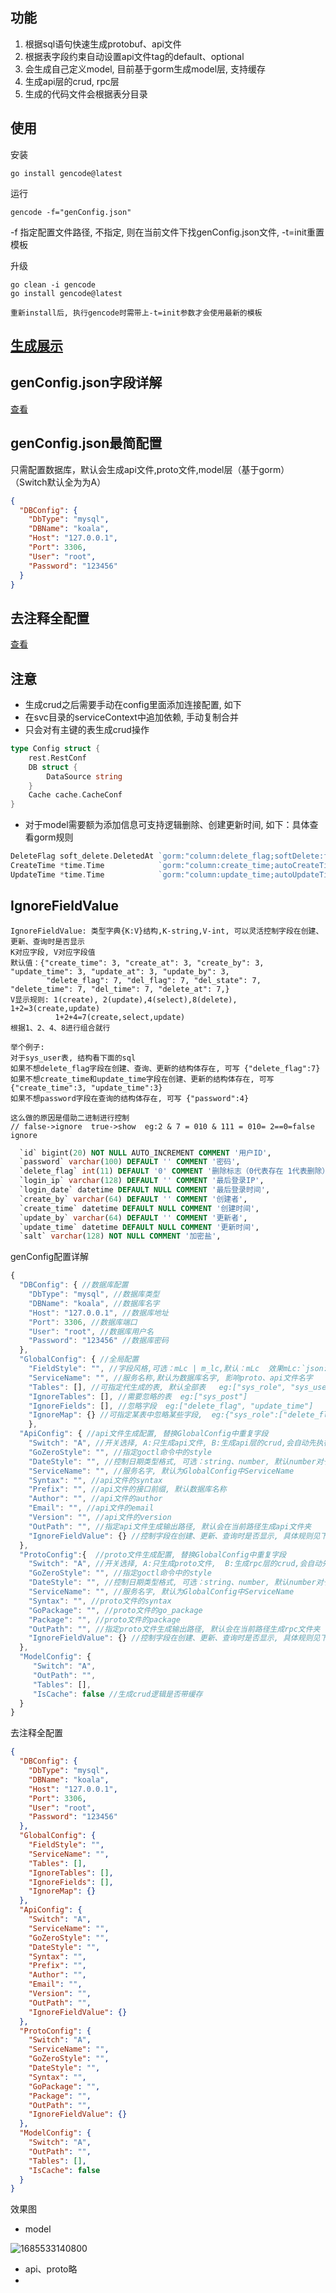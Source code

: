 ## 功能
1. 根据sql语句快速生成protobuf、api文件
2. 根据表字段约束自动设置api文件tag的default、optional
3. 会生成自己定义model, 目前基于gorm生成model层, 支持缓存
4. 生成api层的crud, rpc层
5. 生成的代码文件会根据表分目录

## 使用
安装
```shell
go install gencode@latest
```
运行
```shell
gencode -f="genConfig.json"
```
-f 指定配置文件路径, 不指定, 则在当前文件下找genConfig.json文件, -t=init重置模板

升级
```shell
go clean -i gencode
go install gencode@latest

重新install后, 执行gencode时需带上-t=init参数才会使用最新的模板
```
## [生成展示](#image)


## genConfig.json字段详解
[查看](#comment1)

## genConfig.json最简配置
只需配置数据库，默认会生成api文件,proto文件,model层（基于gorm）  （Switch默认全为为A）
```json
{
  "DBConfig": {
    "DbType": "mysql",
    "DBName": "koala",
    "Host": "127.0.0.1",
    "Port": 3306,
    "User": "root",
    "Password": "123456"
  }
}
```

## 去注释全配置
[查看](#fullCommment)


## 注意
- 生成crud之后需要手动在config里面添加连接配置, 如下
- 在svc目录的serviceContext中追加依赖, 手动复制合并
- 只会对有主键的表生成crud操作

```go
type Config struct {
	rest.RestConf
	DB struct {
		DataSource string
	}
	Cache cache.CacheConf
}
```
- 对于model需要额为添加信息可支持逻辑删除、创建更新时间, 如下：具体查看gorm规则

```go
DeleteFlag soft_delete.DeletedAt `gorm:"column:delete_flag;softDelete:flag"` // 删除标志（0代表存在 1代表删除）
CreateTime *time.Time            `gorm:"column:create_time;autoCreateTime"`  // 创建时间
UpdateTime *time.Time            `gorm:"column:update_time;autoUpdateTime"`  // 更新时间
```


## IgnoreFieldValue
```shell
IgnoreFieldValue: 类型字典{K:V}结构,K-string,V-int, 可以灵活控制字段在创建、更新、查询时是否显示
K对应字段, V对应字段值
默认值：{"create_time": 3, "create_at": 3, "create_by": 3, "update_time": 3, "update_at": 3, "update_by": 3,
		"delete_flag": 7, "del_flag": 7, "del_state": 7, "delete_time": 7, "del_time": 7, "delete_at": 7,}
V显示规则: 1(create), 2(update),4(select),8(delete), 1+2=3(create,update)
          1+2+4=7(create,select,update)
根据1、2、4、8进行组合就行

举个例子:
对于sys_user表, 结构看下面的sql
如果不想delete_flag字段在创建、查询、更新的结构体存在, 可写 {"delete_flag":7}
如果不想create_time和update_time字段在创建、更新的结构体存在, 可写 {"create_time":3, "update_time":3}
如果不想password字段在查询的结构体存在, 可写 {"password":4}

这么做的原因是借助二进制进行控制
// false->ignore  true->show  eg:2 & 7 = 010 & 111 = 010= 2==0=false ignore
```
```sql
  `id` bigint(20) NOT NULL AUTO_INCREMENT COMMENT '用户ID',
  `password` varchar(100) DEFAULT '' COMMENT '密码',
  `delete_flag` int(11) DEFAULT '0' COMMENT '删除标志（0代表存在 1代表删除）',
  `login_ip` varchar(128) DEFAULT '' COMMENT '最后登录IP',
  `login_date` datetime DEFAULT NULL COMMENT '最后登录时间',
  `create_by` varchar(64) DEFAULT '' COMMENT '创建者',
  `create_time` datetime DEFAULT NULL COMMENT '创建时间',
  `update_by` varchar(64) DEFAULT '' COMMENT '更新者',
  `update_time` datetime DEFAULT NULL COMMENT '更新时间',
  `salt` varchar(128) NOT NULL COMMENT '加密盐',
```

<a id="comment1"></a>genConfig配置详解
```js
{
  "DBConfig": { //数据库配置
    "DbType": "mysql", //数据库类型
    "DBName": "koala", //数据库名字
    "Host": "127.0.0.1", //数据库地址
    "Port": 3306, //数据库端口
    "User": "root", //数据库用户名
    "Password": "123456" //数据库密码
  },
  "GlobalConfig": { //全局配置
    "FieldStyle": "", //字段风格,可选：mLc | m_lc,默认：mLc  效果mLc:`json:createTime` m_lc:`json:create_time`
    "ServiceName": "", //服务名称,默认为数据库名字, 影响proto、api文件名字
    "Tables": [], //可指定代生成的表, 默认全部表   eg:["sys_role", "sys_user"]
    "IgnoreTables": [], //需要忽略的表  eg:["sys_post"]
    "IgnoreFields": [], //忽略字段  eg:["delete_flag", "update_time"]
    "IgnoreMap": {} //可指定某表中忽略某些字段,  eg:{"sys_role":["delete_flag","create_time"], "sys_user":["password"]}
    },
  "ApiConfig": { //api文件生成配置, 替换GlobalConfig中重复字段
    "Switch": "A", //开关选择, A:只生成api文件, B:生成api层的crud,会自动先执行goctl api,  非AB则不会生成api文件
    "GoZeroStyle": "", //指定goctl命令中的style
    "DateStyle": "", //控制日期类型格式, 可选：string、number, 默认number对于的日期格式为int64
    "ServiceName": "", //服务名字, 默认为GlobalConfig中ServiceName
    "Syntax": "", //api文件的syntax
    "Prefix": "", //api文件的接口前缀, 默认数据库名称
    "Author": "", //api文件的author
    "Email": "", //api文件的email
    "Version": "", //api文件的version
    "OutPath": "", //指定api文件生成输出路径, 默认会在当前路径生成api文件夹
    "IgnoreFieldValue": {} //控制字段在创建、更新、查询时是否显示, 具体规则见下面
  },
  "ProtoConfig":{  //proto文件生成配置, 替换GlobalConfig中重复字段
    "Switch": "A", //开关选择, A:只生成proto文件,  B:生成rpc层的crud,会自动先执行goctl rpc,  非AB则不会生成任何文件
    "GoZeroStyle": "", //指定goctl命令中的style
    "DateStyle": "", //控制日期类型格式, 可选：string、number, 默认number对于的日期格式为int64
    "ServiceName": "", //服务名字, 默认为GlobalConfig中ServiceName
    "Syntax": "", //proto文件的syntax
    "GoPackage": "", //proto文件的go_package
    "Package": "", //proto文件的package
    "OutPath": "", //指定proto文件生成输出路径, 默认会在当前路径生成rpc文件夹
    "IgnoreFieldValue": {} //控制字段在创建、更新、查询时是否显示, 具体规则见下面
  },
  "ModelConfig": {
     "Switch": "A",
     "OutPath": "",
     "Tables": [],
     "IsCache": false //生成crud逻辑是否带缓存
  }
}
```

<a id="fullCommment"></a>去注释全配置

```json
{
  "DBConfig": {
    "DbType": "mysql",
    "DBName": "koala",
    "Host": "127.0.0.1",
    "Port": 3306,
    "User": "root",
    "Password": "123456"
  },
  "GlobalConfig": {
    "FieldStyle": "",
    "ServiceName": "",
    "Tables": [],
    "IgnoreTables": [],
    "IgnoreFields": [],
    "IgnoreMap": {}
  },
  "ApiConfig": {
    "Switch": "A",
    "ServiceName": "",
    "GoZeroStyle": "",
    "DateStyle": "",
    "Syntax": "",
    "Prefix": "",
    "Author": "",
    "Email": "",
    "Version": "",
    "OutPath": "",
    "IgnoreFieldValue": {}
  },
  "ProtoConfig": {
    "Switch": "A",
    "ServiceName": "",
    "GoZeroStyle": "",
    "DateStyle": "",
    "Syntax": "",
    "GoPackage": "",
    "Package": "",
    "OutPath": "",
    "IgnoreFieldValue": {}
  },
  "ModelConfig": {
    "Switch": "A",
    "OutPath": "",
    "Tables": [],
    "IsCache": false
  }
}
```

<a id="image"></a>
效果图
- model

![1685533140800](https://gencode/assets/82015883/8b5815b4-e75c-4ed4-9fdb-8b0344bf84d4)
- api、proto略
-
